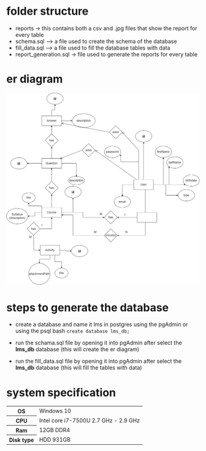 # folder structure
- reports -> this contains both a csv and .jpg files that show the report for every table
- schema.sql  --> a file used to create the schema of the database
- fill_data.sql --> a file used to fill the database tables with data
- report_generation.sql -> file used to generate the reports for every table 
# er diagram
![er diagram](../images/er.jpg)
# steps to generate the database
- create a database and name it lms in postgres using the pgAdmin or using the psql bash `create database lms_db;`

- run the schama.sql file by opening it into pgAdmin after select the <b>lms_db</b> database (this will create the er diagram)
- run the fill_data.sql file by opening it into pgAdmin after select the <b>lms_db</b> database (this will fill the tables with data)

# system specification
<table>

<tr>
    <th>OS</th>
    <td>Windows 10</td>
</tr>
<tr>
    <th>CPU</th>
    <td>Intel core i7-7500U 2.7 GHz - 2.9 GHz</td>
</tr>
<tr>
    <th>Ram</th>
    <td>12GB DDR4</td>
</tr>
<tr>
    <th>Disk type</th>
    <td>HDD 931GB</td>
</tr>
</table>